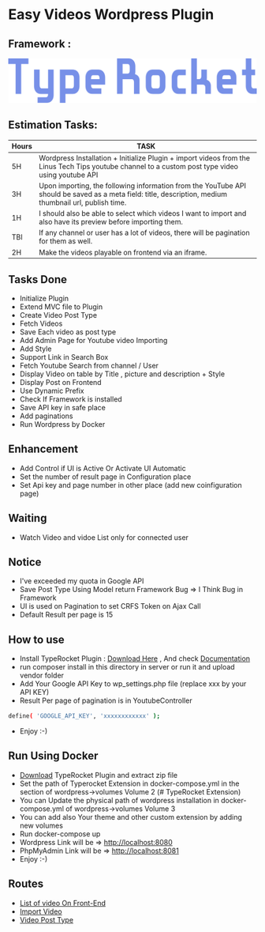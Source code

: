 # Easy Videos Wordpress Plugin

## Framework : 
[![N|Solid](https://raw.githubusercontent.com/TypeRocket/art/main/wordmark/typerocket.svg)](https://typerocket.com/)


## Estimation Tasks:

| Hours | TASK |
| ------ | ------ |
| 5H | Wordpress Installation + Initialize Plugin + import videos from the Linus Tech Tips youtube channel to a custom post type video using youtube API  |
| 3H | Upon importing, the following information from the YouTube API should be saved as a meta field: title, description, medium thumbnail url, publish time. |
| 1H | I should also be able to select which videos I want to import and also have its preview before importing them. |
| TBI | If any channel or user has a lot of videos, there will be pagination for them as well. |
| 2H | Make the videos playable on frontend via an iframe. |

## Tasks Done

- Initialize Plugin
- Extend MVC file to Plugin
- Create Video Post Type
- Fetch Videos
- Save Each video as post type
- Add Admin Page for Youtube video Importing
- Add Style
- Support Link in Search Box
- Fetch Youtube Search from channel / User
- Display Video on table by Title , picture and description +  Style
- Display Post on Frontend
- Use Dynamic Prefix
- Check If Framework is installed
- Save API key in safe place
- Add paginations
- Run Wordpress by Docker

## Enhancement

- Add Control if UI is Active Or Activate UI Automatic
- Set the number of result page in Configuration place
- Set Api key and page number in other place (add new coinfiguration page)

## Waiting

- Watch Video and vidoe List only for connected user

## Notice

- I've exceeded  my quota in Google API
- Save Post Type Using Model return Framework Bug => I Think Bug in Framework
- UI is used on Pagination to set CRFS Token on Ajax Call
- Default Result per page is 15

## How to use

- Install TypeRocket Plugin : [Download Here](https://typerocket.com/downloads/v5.zip) , And check [Documentation](https://typerocket.com/docs/v5/install-via-plugin/)
- run composer install in this directory in server or run it and upload vendor folder
- Add Your Google API Key to wp_settings.php file (replace xxx by your API KEY)
- Result Per page of pagination is in YoutubeController
```sh
define( 'GOOGLE_API_KEY', 'xxxxxxxxxxxx' );
```
- Enjoy :-) 

## Run Using Docker

- [Download](https://typerocket.com/downloads/v5.zip) TypeRocket Plugin and extract zip file
- Set the path of Typerocket Extension in docker-compose.yml in the section of wordpress->volumes Volume 2 (# TypeRocket Extension)
- You can Update the physical path of wordpress installation in docker-compose.yml of wordpress->volumes Volume 3
- You can add also Your theme and other custom extension by adding new volumes
- Run docker-compose up
- Wordpress Link will be => [http://localhost:8080](http://localhost:8080)
- PhpMyAdmin Link will be => [http://localhost:8081](http://localhost:8081)
- Enjoy :-)

## Routes

- [List of video On Front-End](http://wordpress.local/video/)
- [Import Video](http://wordpress.local/wp-admin/admin.php?page=video_importer_view)
- [Video Post Type](http://wordpress.local/wp-admin/edit.php?post_type=video)
